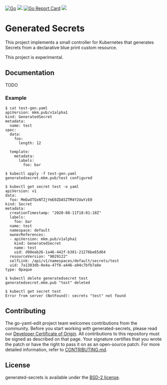 [![Go](https://github.com/mkmik/generated-secrets/actions/workflows/go.yml/badge.svg)](https://github.com/mkmik/generated-secrets/actions/workflows/go.yml)
[![](https://img.shields.io/static/v1?label=godev&message=reference&color=00add8)](https://pkg.go.dev/mkm.pub/generated-secrets?tab=doc)
[![Go Report Card](https://goreportcard.com/badge/mkm.pub/generated-secrets)](https://goreportcard.com/report/mkm.pub/generated-secrets)
![](https://mkm.pub/generated-secrets/workflows/CI/badge.svg)

# Generated Secrets

This project implements a small controller for Kubernetes that generates Secrets from a declarative blue print custom resource.

This project is experimental.

## Documentation

TODO

### Example

```
$ cat test-gen.yaml
apiVersion: mkm.pub/v1alpha1
kind: GeneratedSecret
metadata:
  name: test
spec:
  data:
    foo:
      length: 12

  template:
    metadata:
      labels:
        foo: bar

$ kubectl apply -f test-gen.yaml
generatedsecret.mkm.pub/test configured

$ kubectl get secret test -o yaml
apiVersion: v1
data:
  foo: MmEwOTQxNTZjYmE0ZDA5ZTM4Y2UwYzE0
kind: Secret
metadata:
  creationTimestamp: "2020-08-11T18:01:10Z"
  labels:
    foo: bar
  name: test
  namespace: default
  ownerReferences:
  - apiVersion: mkm.pub/v1alpha1
    kind: GeneratedSecret
    name: test
    uid: d98eab26-1a46-442f-b381-21276be65d64
  resourceVersion: "9029122"
  selfLink: /api/v1/namespaces/default/secrets/test
  uid: 7a1383db-0e4a-47f8-a446-a94c7bfb7a8e
type: Opaque

$ kubectl delete generatedsecret test
generatedsecret.mkm.pub "test" deleted

$ kubectl get secret test
Error from server (NotFound): secrets "test" not found
```
## Contributing

The go-yaml-edit project team welcomes contributions from the community. Before you start working with generated-secrets, please
read our [Developer Certificate of Origin](https://cla.vmware.com/dco). All contributions to this repository must be
signed as described on that page. Your signature certifies that you wrote the patch or have the right to pass it on
as an open-source patch. For more detailed information, refer to [CONTRIBUTING.md](CONTRIBUTING.md).

## License

generated-secrets is available under the [BSD-2 license](LICENSE).

